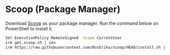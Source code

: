 # Scoop (Package Manager)
Download [Scoop](https://scoop.sh/) as your package manager. Run the command below on PowerShell to install it.
``` sh
Set-ExecutionPolicy RemoteSigned -Scope CurrentUser
irm get.scoop.sh | iex
irm https://raw.githubusercontent.com/BosEriko/scoop/HEAD/install.sh | iex
```

